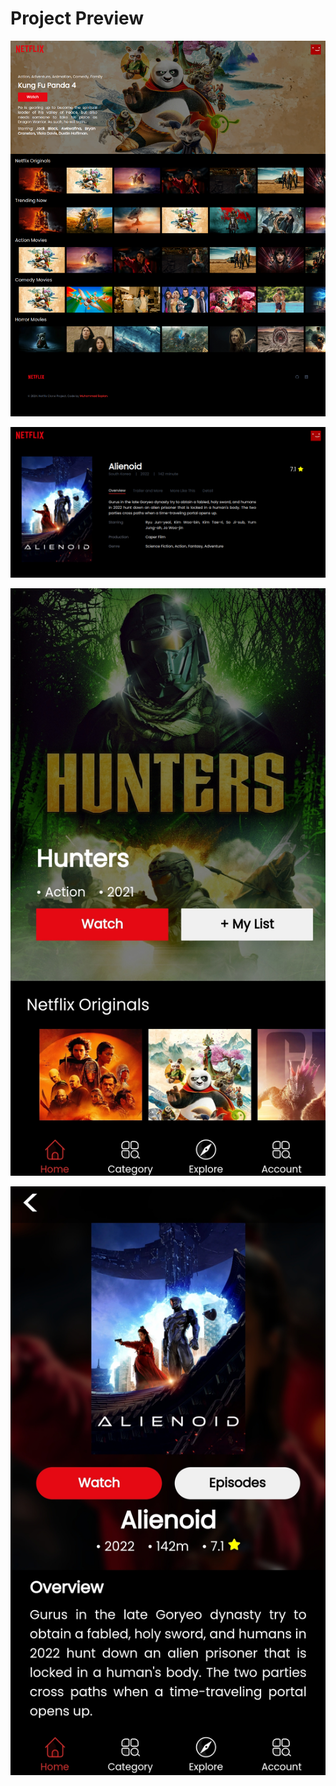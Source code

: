 # Project Preview

<p align="center">
  <img src="screenshot/desktop-homePage.png" alt="Project Preview" width="800"/>
</p>

<p align="center">
  <img src="screenshot/desktop-detailPage.png" alt="Project Preview" width="800"/>
</p>

<p align="center">
  <img src="screenshot/mobile-homePage.jpg" alt="Project Preview" width="800"/>
</p>

<p align="center">
  <img src="screenshot/mobile-detailPage.jpg" alt="Project Preview" width="800"/>
</p>

